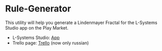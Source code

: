 # Rule-Generator
This utility will help you generate a Lindenmayer Fractal for the L-Systems Studio app on the Play Market.
- L-Systems Studio: [App](https://play.google.com/store/apps/details?id=com.playposse.thomas.lindenmayer&hl=ru)
- Trello page: [Trello](https://trello.com/b/nKGpBzlW/rule-generator) (now only russian)
